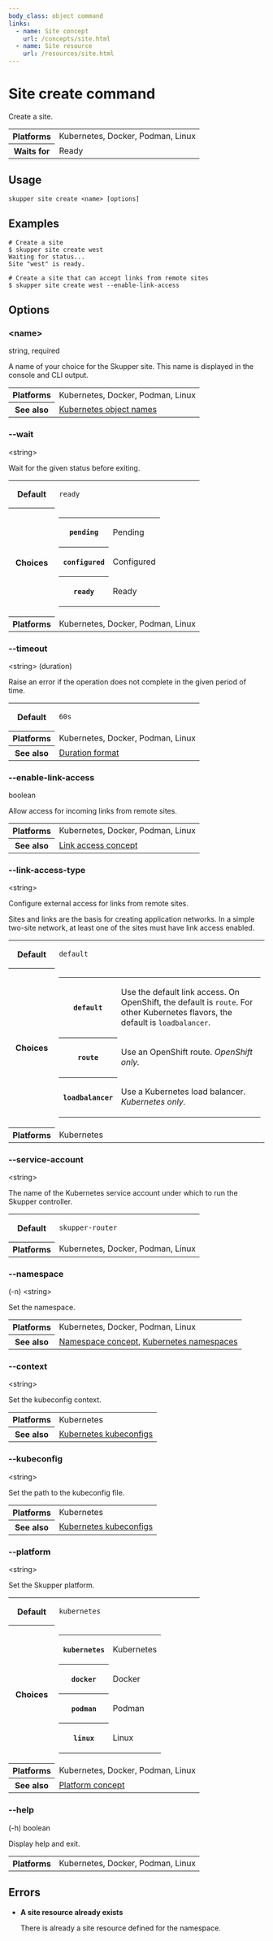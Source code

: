 ```yaml
---
body_class: object command
links:
  - name: Site concept
    url: /concepts/site.html
  - name: Site resource
    url: /resources/site.html
---
```


# Site create command

<section>

Create a site.

<table class="fields"><tr><th>Platforms</th><td>Kubernetes, Docker, Podman, Linux</td><tr><th>Waits for</th><td>Ready</td></table>

</section>

<section>

## Usage

~~~ shell
skupper site create <name> [options]
~~~

</section>

<section>

## Examples

~~~ console
# Create a site
$ skupper site create west
Waiting for status...
Site "west" is ready.

# Create a site that can accept links from remote sites
$ skupper site create west --enable-link-access
~~~

</section>

<section class="attributes">

## Options

<div class="attribute">

<div class="attribute-heading"><h3 id="option-name">&lt;name&gt;</h3><div>string, required</div></div>

A name of your choice for the Skupper site.  This name is
displayed in the console and CLI output.

<table class="fields"><tr><th>Platforms</th><td>Kubernetes, Docker, Podman, Linux</td><tr><th>See also</th><td><a href="https://kubernetes.io/docs/concepts/overview/working-with-objects/names/">Kubernetes object names</a></td></table>

</div>

<div class="attribute">

<div class="attribute-heading"><h3 id="option-wait">--wait</h3><div>&lt;string&gt;</div></div>

Wait for the given status before exiting.

<table class="fields"><tr><th>Default</th><td><p><code>ready</code></p>
</td><tr><th>Choices</th><td><table class="choices"><tr><th><code>pending</code></th><td><p>Pending</p>
</td></tr><tr><th><code>configured</code></th><td><p>Configured</p>
</td></tr><tr><th><code>ready</code></th><td><p>Ready</p>
</td></tr></table></td><tr><th>Platforms</th><td>Kubernetes, Docker, Podman, Linux</td></table>

</div>

<div class="attribute">

<div class="attribute-heading"><h3 id="option-timeout">--timeout</h3><div>&lt;string&gt; (duration)</div></div>

Raise an error if the operation does not complete in the given
period of time.

<table class="fields"><tr><th>Default</th><td><p><code>60s</code></p>
</td><tr><th>Platforms</th><td>Kubernetes, Docker, Podman, Linux</td><tr><th>See also</th><td><a href="https://pkg.go.dev/time#ParseDuration">Duration format</a></td></table>

</div>

<div class="attribute">

<div class="attribute-heading"><h3 id="option-enable-link-access">--enable-link-access</h3><div>boolean</div></div>

Allow access for incoming links from remote sites.

<!-- XXX reference link access type -->

<table class="fields"><tr><th>Platforms</th><td>Kubernetes, Docker, Podman, Linux</td><tr><th>See also</th><td><a href="/concepts/link-access.html">Link access concept</a></td></table>

</div>

<div class="attribute">

<div class="attribute-heading"><h3 id="option-link-access-type">--link-access-type</h3><div>&lt;string&gt;</div></div>

Configure external access for links from remote sites.

Sites and links are the basis for creating application
networks.  In a simple two-site network, at least one of
the sites must have link access enabled.

<table class="fields"><tr><th>Default</th><td><p><code>default</code></p>
</td><tr><th>Choices</th><td><table class="choices"><tr><th><code>default</code></th><td><p>Use the default link access.  On OpenShift, the default is <code>route</code>.  For other Kubernetes flavors, the default is <code>loadbalancer</code>.</p>
</td></tr><tr><th><code>route</code></th><td><p>Use an OpenShift route.  <em>OpenShift only.</em></p>
</td></tr><tr><th><code>loadbalancer</code></th><td><p>Use a Kubernetes load balancer.  <em>Kubernetes only.</em></p>
</td></tr></table></td><tr><th>Platforms</th><td>Kubernetes</td></table>

</div>

<div class="attribute">

<div class="attribute-heading"><h3 id="option-service-account">--service-account</h3><div>&lt;string&gt;</div></div>

The name of the Kubernetes service account under which to
run the Skupper controller.

<table class="fields"><tr><th>Default</th><td><p><code>skupper-router</code></p>
</td><tr><th>Platforms</th><td>Kubernetes, Docker, Podman, Linux</td></table>

</div>

<div class="attribute">

<div class="attribute-heading"><h3 id="option-namespace">--namespace</h3><div>(-n) &lt;string&gt;</div></div>

Set the namespace.

<table class="fields"><tr><th>Platforms</th><td>Kubernetes, Docker, Podman, Linux</td><tr><th>See also</th><td><a href="/concepts/namespace.html">Namespace concept</a>, <a href="https://kubernetes.io/docs/concepts/overview/working-with-objects/namespaces/">Kubernetes namespaces</a></td></table>

</div>

<div class="attribute">

<div class="attribute-heading"><h3 id="option-context">--context</h3><div>&lt;string&gt;</div></div>

Set the kubeconfig context.

<table class="fields"><tr><th>Platforms</th><td>Kubernetes</td><tr><th>See also</th><td><a href="https://kubernetes.io/docs/concepts/configuration/organize-cluster-access-kubeconfig/">Kubernetes kubeconfigs</a></td></table>

</div>

<div class="attribute">

<div class="attribute-heading"><h3 id="option-kubeconfig">--kubeconfig</h3><div>&lt;string&gt;</div></div>

Set the path to the kubeconfig file.

<table class="fields"><tr><th>Platforms</th><td>Kubernetes</td><tr><th>See also</th><td><a href="https://kubernetes.io/docs/concepts/configuration/organize-cluster-access-kubeconfig/">Kubernetes kubeconfigs</a></td></table>

</div>

<div class="attribute">

<div class="attribute-heading"><h3 id="option-platform">--platform</h3><div>&lt;string&gt;</div></div>

Set the Skupper platform.

<table class="fields"><tr><th>Default</th><td><p><code>kubernetes</code></p>
</td><tr><th>Choices</th><td><table class="choices"><tr><th><code>kubernetes</code></th><td><p>Kubernetes</p>
</td></tr><tr><th><code>docker</code></th><td><p>Docker</p>
</td></tr><tr><th><code>podman</code></th><td><p>Podman</p>
</td></tr><tr><th><code>linux</code></th><td><p>Linux</p>
</td></tr></table></td><tr><th>Platforms</th><td>Kubernetes, Docker, Podman, Linux</td><tr><th>See also</th><td><a href="/concepts/platform.html">Platform concept</a></td></table>

</div>

<div class="attribute">

<div class="attribute-heading"><h3 id="option-help">--help</h3><div>(-h) boolean</div></div>

Display help and exit.

<table class="fields"><tr><th>Platforms</th><td>Kubernetes, Docker, Podman, Linux</td></table>

</div>

</section>

<section>

## Errors

- **A site resource already exists**

  There is already a site resource defined for the namespace.

</section>
